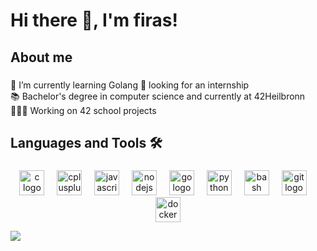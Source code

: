 
<h1  align="left">Hi there 👋, I'm firas!</h1>


<h2  align="left">About me</h2>

  

###

  

<p  align="left">🌱 I’m currently learning Golang 🔭 looking for an internship<br>📚 Bachelor's degree in computer science and currently at 42Heilbronn<br>👩🏻‍💻 Working on 42 school projects</p>

  

###

  

<h2  align="left">Languages and Tools 🛠️</h2>

  

###

  

<div  align="center">

<img  src="https://cdn.jsdelivr.net/gh/devicons/devicon/icons/c/c-original.svg"  height="40"  alt="c logo"  />

<img  width="12"  />

<img  src="https://cdn.jsdelivr.net/gh/devicons/devicon/icons/cplusplus/cplusplus-original.svg"  height="40"  alt="cplusplus logo"  />

<img  width="12"  />

<img  src="https://cdn.jsdelivr.net/gh/devicons/devicon/icons/javascript/javascript-original.svg"  height="40"  alt="javascript logo"  />

<img  width="12"  />

<img  src="https://cdn.simpleicons.org/nodedotjs/339933"  height="40"  alt="nodejs logo"  />

<img  width="12"  />

<img  src="https://cdn.simpleicons.org/go/00ADD8"  height="40"  alt="go logo"  />

<img  width="12"  />

<img  src="https://skillicons.dev/icons?i=py"  height="40"  alt="python logo"  />

<img  width="12"  />

<img  src="https://skillicons.dev/icons?i=bash"  height="40"  alt="bash logo"  />

<img  width="12"  />

<img  src="https://skillicons.dev/icons?i=git"  height="40"  alt="git logo"  />

<img  width="12"  />

<img  src="https://skillicons.dev/icons?i=docker"  height="40"  alt="docker logo"  />

</div>

  ![](https://github-readme-stats.vercel.app/api/top-langs/?username=firaslafi&theme=light&hide_border=false&include_all_commits=false&count_private=false&layout=compact)

###
